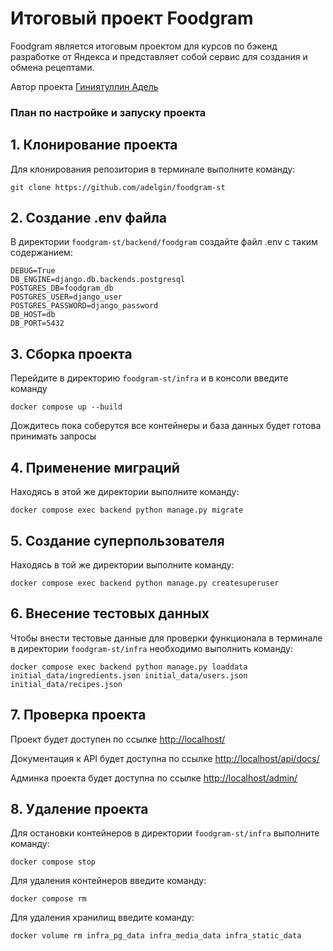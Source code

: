 # Итоговый проект Foodgram

Foodgram является итоговым проектом для курсов по бэкенд разработке от Яндекса и представляет собой сервис для создания и обмена рецептами.

Автор проекта [Гиниятуллин Адель](https://github.com/adelgin)

### **План по настройке и запуску проекта**

## 1. Клонирование проекта

Для клонирования репозитория в терминале выполните команду:

```
git clone https://github.com/adelgin/foodgram-st
```

## 2. Создание .env файла

В директории `foodgram-st/backend/foodgram` создайте файл .env с таким содержанием:

```
DEBUG=True
DB_ENGINE=django.db.backends.postgresql
POSTGRES_DB=foodgram_db
POSTGRES_USER=django_user
POSTGRES_PASSWORD=django_password
DB_HOST=db
DB_PORT=5432
```

## 3. Сборка проекта

Перейдите в директорию `foodgram-st/infra` и в консоли введите команду 

```
docker compose up --build
```

Дождитесь пока соберутся все контейнеры и база данных будет готова принимать запросы

## 4. Применение миграций

Находясь в этой же директории выполните команду:

```
docker compose exec backend python manage.py migrate
```

## 5. Создание суперпользователя

Находясь в той же директории выполните команду:

```
docker compose exec backend python manage.py createsuperuser
```

## 6. Внесение тестовых данных

Чтобы внести тестовые данные для проверки функционала в терминале в директории `foodgram-st/infra` необходимо выполнить команду:

```
docker compose exec backend python manage.py loaddata initial_data/ingredients.json initial_data/users.json initial_data/recipes.json
```

## 7. Проверка проекта

Проект будет доступен по ссылке <http://localhost/>

Документация к API будет доступна по ссылке <http://localhost/api/docs/>

Админка проекта будет доступна по ссылке <http://localhost/admin/>

## 8. Удаление проекта

Для остановки контейнеров в директории `foodgram-st/infra` выполните команду:

```
docker compose stop
```

Для удаления контейнеров введите команду:

```
docker compose rm
```

Для удаления хранилищ введите команду:

```
docker volume rm infra_pg_data infra_media_data infra_static_data
```
